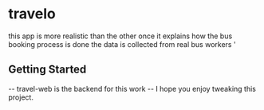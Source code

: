 # travelo

this app is more realistic than the other once it explains how the bus booking process is done 
the data is collected from real bus workers '

## Getting Started

-- travel-web is the backend for this work 
-- I hope you enjoy tweaking this project.

